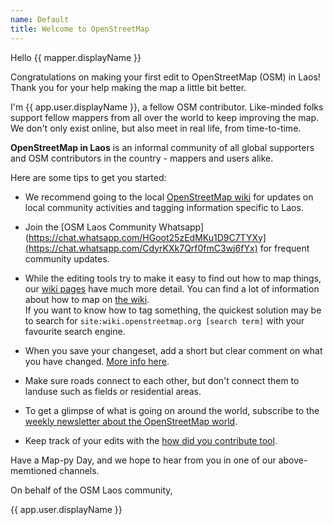 ```yaml
---
name: Default
title: Welcome to OpenStreetMap
---
```


Hello {{ mapper.displayName }}

Congratulations on making your first edit to OpenStreetMap (OSM) in Laos! Thank you for your help making the map a little bit better.

I'm {{ app.user.displayName }}, a fellow OSM contributor. Like-minded folks support fellow mappers from all over the world to keep improving the map. We don't only exist online, but also meet in real life, from time-to-time.

**OpenStreetMap in Laos** is an informal community of all global supporters and OSM contributors in the country - mappers and users alike.

Here are some tips to get you started:

- We recommend going to the local [OpenStreetMap wiki](https://wiki.openstreetmap.org/wiki/WikiProject_Laos) for updates on local community activities and tagging information specific to Laos.
- Join the [OSM Laos Community Whatsapp](https://chat.whatsapp.com/HGoot25zEdMKu1D9C7TYXy](https://chat.whatsapp.com/CdyrKXk7Qrf0fmC3wj6fYx) for frequent community updates.

- While the editing tools try to make it easy to find out how to map things, our [wiki pages](https://wiki.openstreetmap.org/wiki/) have much more detail. You can find a lot of information about how to map on [the wiki](https://wiki.openstreetmap.org/wiki/).  
If you want to know how to tag something, the quickest solution may be to search for `site:wiki.openstreetmap.org [search term]` with your favourite search engine.
- When you save your changeset, add a short but clear comment on what you have changed. [More info here](https://wiki.openstreetmap.org/wiki/Good_changeset_comments).
- Make sure roads connect to each other, but don't connect them to landuse such as fields or residential areas.
- To get a glimpse of what is going on around the world, subscribe to the [weekly newsletter about the OpenStreetMap world](https://weeklyosm.eu/).
- Keep track of your edits with the [how did you contribute tool](https://hdyc.neis-one.org/).

Have a Map-py Day, and we hope to hear from you in one of our above-memtioned channels.

On behalf of the OSM Laos community,

{{ app.user.displayName }}
